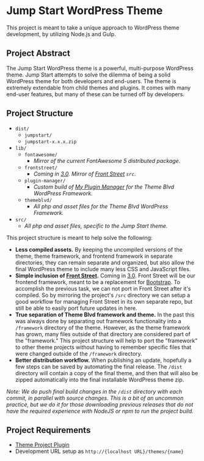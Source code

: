 # Jump Start WordPress Theme

This project is meant to take a unique approach to WordPress theme development, by utilizing Node.js and Gulp.

## Project Abstract

The Jump Start WordPress theme is a powerful, multi-purpose WordPress theme. Jump Start attempts to solve the dilemma of being a solid WordPress theme for both developers and end-users. The theme is extremely extendable from child themes and plugins. It comes with many end-user features, but many of these can be turned off by developers.

## Project Structure

* `dist/`
	* `jumpstart/`
	* `jumpstart-x.x.x.zip`
* `lib/`
	* `fontawesome/`
		* *Mirror of the current FontAwesome 5 distributed package.*
	* `frontstreet/`
		* *Coming in [3.0](https://github.com/themeblvd/jumpstart/milestone/24). Mirror of [Front Street](https://github.com/themeblvd/frontstreet) `src`.*
	* `plugin-manager/`
		* *Custom build of [My Plugin Manager](https://github.com/themeblvd/my-plugin-manager) for the Theme Blvd WordPress Framework.*
	* `themeblvd/`
		* *All php and asset files for the Theme Blvd WordPress Framework.*
* `src/`
	* *All php and asset files, specific to the Jump Start theme.*

This project structure is meant to help solve the following:

* **Less compiled assets.** By keeping the uncompiled versions of the theme, theme framework, and frontend framework in separate directories, they can remain separate and organized, but also allow the final WordPress theme to include many less CSS and JavaScript files.
* **Simple inclusion of [Front Street](https://github.com/themeblvd/frontstreet).** Coming in [3.0](https://github.com/themeblvd/jumpstart/milestone/24). Front Street will be our frontend framework, meant to be a replacement for [Bootstrap](https://github.com/twbs/bootstrap). To accomplish the previous task, we can not port in Front Street after it's compiled. So by mirroring the project's `/src` directory we can setup a good workflow for managing Front Street in its own separate repo, but still be able to easily port future updates in here.
* **True separation of Theme Blvd framework and theme.** In the past this was always done by separating out framework functionality into a `/framework` directory of the theme. However, as the theme framework has grown, many files outside of that directory are considered part of the "framework." This project structure will help to port the "framework" to other theme projects without having to remember specific files that were changed outside of the `/framework` directory.
* **Better distribution workflow.** When publishing an update, hopefully a few steps can be saved by automating the final release. The `/dist` directory will contain a copy of the final theme, and then that will also be zipped automatically into the final installable WordPress theme zip.

*Note: We do push final build changes in the `/dist` directory with each commit, in parallel with source changes. This is a bit of an uncommon practice, but we do it for those downloading previous releases that do not have the required experience with NodeJS or npm to run the project build.*

## Project Requirements

* [Theme Project Plugin](https://github.com/themeblvd/theme-project)
* Development URL setup as `http://{localhost URL}/themes/{name}`
